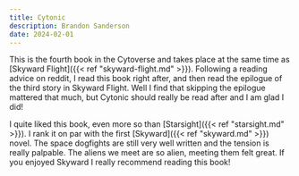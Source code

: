 ```yaml
---
title: Cytonic
description: Brandon Sanderson
date: 2024-02-01
---
```


This is the fourth book in the Cytoverse and takes place at the same time as [Skyward Flight]({{< ref "skyward-flight.md" >}}). Following a reading advice on reddit, I read this book right after, and then read the epilogue of the third story in Skyward Flight. Well I find that skipping the epilogue mattered that much, but Cytonic should really be read after and I am glad I did!

I quite liked this book, even more so than [Starsight]({{< ref "starsight.md" >}}). I rank it on par with the first [Skyward]({{< ref "skyward.md" >}}) novel. The space dogfights are still very well written and the tension is really palpable. The aliens we meet are so alien, meeting them felt great. If you enjoyed Skyward I really recommend reading this book!
